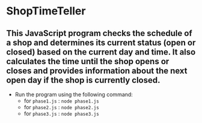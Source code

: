 # ShopTimeTeller

## This JavaScript program checks the schedule of a shop and determines its current status (open or closed) based on the current day and time. It also calculates the time until the shop opens or closes and provides information about the next open day if the shop is currently closed.

- Run the program using the following command:
  - for `phase1.js` : `node phase1.js`
  - for `phase2.js` : `node phase2.js`
  - for `phase3.js` : `node phase3.js`
